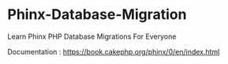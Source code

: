 # Phinx-Database-Migration
Learn Phinx PHP Database Migrations For Everyone

Documentation : https://book.cakephp.org/phinx/0/en/index.html
